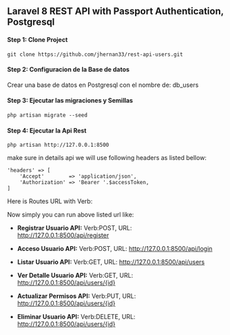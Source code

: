 ## Laravel 8 REST API with Passport Authentication, Postgresql

#### Step 1: Clone Project

``git clone https://github.com/jhernan33/rest-api-users.git``  

#### Step 2: Configuracion de la Base de datos

Crear una base de datos en Postgresql con el nombre de: db_users

#### Step 3: Ejecutar las migraciones y Semillas

``php artisan migrate --seed``

#### Step 4: Ejecutar la Api Rest

``php artisan http://127.0.0.1:8500``

make sure in details api we will use following headers as listed bellow:

```
'headers' => [
    'Accept'        => 'application/json',
    'Authorization' => 'Bearer '.$accessToken,
]
```

Here is Routes URL with Verb:

Now simply you can run above listed url like:

- **Registrar Usuario API:** Verb:POST, URL: http://127.0.0.1:8500/api/register
- **Acceso Usuario API:** Verb:POST, URL: http://127.0.0.1:8500/api/login

- **Listar Usuario API:** Verb:GET, URL: http://127.0.0.1:8500/api/users
- **Ver Detalle Usuario API:** Verb:GET, URL: http://127.0.0.1:8500/api/users/{id}
- **Actualizar Permisos API:** Verb:PUT, URL: http://127.0.0.1:8500/api/users/{id}
- **Eliminar Usuario API:** Verb:DELETE, URL: http://127.0.0.1:8500/api/users/{id}







